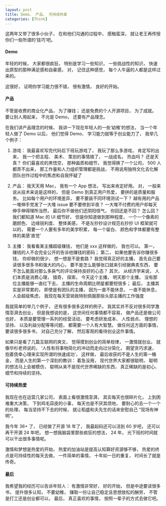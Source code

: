 ```yaml
---
layout: post
title: Demo、 产品、 可持续热爱
categories: [Think]
---
```


这两年又带了很多小伙子， 在和他们沟通的过程中， 感触蛮深， 就让老王再传授你们一些所谓的‘技巧’吧。 

#### Demo
年轻的时候， 大家都很疯狂， 特别是学习一些知识， 一些挑战性的知识， 快速出原型的那种满足感和自豪感， 对， 记住这种感觉， 每个人牛逼的人都是这样过来的。

这很好， 证明你学习能力很不错， 很有激情， 良好的开始。

#### 产品
不管是收费的商业化产品， 为了赚钱； 还是免费的个人开源项目， 为了成就。 要让别人用起来， 不光是 Demo， 还要有产品理念。

在我们讲产品理念的时候， 我讲一下现在年轻人的一些‘幼稚’的想法， 当一个年轻人做了 Demo 以后， 他们觉得 Demo、 学习能力就等于创业能力了， 我举几个例子：
1. 游戏： 我最喜欢写完代码后下班玩游戏了， 我玩了那么多游戏， 肯定写的出来， 我一个把主程、 美术、 策划的事情搞了， 一战成名， 热血吗？ 还是天真？ 你们最喜欢的黑悟空， 那种画质和细节， 我觉得换了一个公司， 500 人都弄不出来， 那工作量和人力组织管理都是挑战， 不用说用独特文化去化解团队创作过程中的焦虑和自我怀疑了

2. 产品： 我天天用 Mac， 我有一个 App 想法， 写出来肯定好用。 对， 一般来说从技术来说是这样的， 但是 Demo 到真正用户热爱， 要拼的是质量和服务。 比如每个用户的环境差异， 要不要装不同环境测试一下？ 越有用的产品一堆伸手党发了一大堆 issue 要不要修到半夜？ 一大堆不付费的用户却每天伸手伸得理所当然， 最后你不做他们还阴阳怪气， 你回还是不回？ 怎么回？ 我们都知道 Mac 的 UI 细节好， 但是你知道做到那种程度， 一个一个像素的磨颜色、 边缘锐利度、 整体美感， 不是左抄抄设计规范右抄抄 UI 框架就可以的， 需要一个人要有多年的美学积累， 每一个留白、 颜色和字体都要有整体的美感‘直觉’

3. 主播： 我看看某主播超级赚钱， 他们是 xxx 这样做的， 我也可以。 第一， 赚钱的人不会完全公开的告诉他赚钱的密码； 第二， 如果他要告诉你赚很多钱， 你却做的很少， 想一想是不是套路？ 我觉得真正好的主播， 首先自己要读很多很多书和强大的内心， 要不是怎么能够张口就来引经据典卖东西， 要不怎么能面对那么多戾气的评论保持良好的心态？ 其次， 从经济学来说， 人们本质是消费心理， 猎奇， 探索， 今天这个主播， 明天那个主播， 没有那位主播能够一直红下去， 主播的生命周期比明星都要短很多； 最后， 主播其实是非常累的， 即使是有团队的主播， 因为一直不能休息， 一直不能休息， 人会超级焦虑， 我现在每天营销我特别佩服那些头部主播的工作强度

我就简单的举几个例子， 还有很多很多这样的例子。 我其实并不反对很多同学激情澎湃去创业， 但是我想说的是， 这世间任何事情都不容易， 做产品还是做公司也好， 本质是要管理一系列的经营活动， 要考虑研发成本、 人性弱点、 理想的坚持、 以及利益分配等等问题， 都需要一个人有大智慧。 做任何这方面的事情， 要读很多很多书， 对自己充分了解， 然后客观的看待创业这件事情。

如果只是看了几篇互联网的爽文， 觉得摸到创业的简单规律， 一激情就创业。 就像华杉老师说的， ‘人性有将事物简化的冲动而走向过分简化， 期望贪巧求速， 抱着侥幸心理来实现所谓的快速成功’， 这样做， 最后收获的不是人生的第一桶金， 而是人生的第一个深刻的教训： 着急没用， 现代世界大家都很聪明， 聪明的想法马上会被模仿， 聪明从来不是现代世界稀缺的东西， 真正稀缺的是初心、 细节和持续的坚持。

#### 可持续热爱
我现在也在运营几家公司， 表面上看很激情澎湃， 其实每天也很碎片化， 上到困难重大决策， 下到鸡毛蒜皮的小事， 每天也是不厌其烦地， 要耐心的去一个一个的处理， 每当坚持不下去的时候， 就让稻盛和夫先生的话来安慰自己 “现场有神明”。

我今年 36+ 了， 已经做了开源 18 年了， 我最起码还可以活到 60 岁吧， 还可以再干开源 24 年吧， 想一想我脑袋里那些疯狂的想法， 24 年， 光下班的时间就可以干出很多事情呢。

激情和梦想是热爱的开始， 热爱的加油站是提高认知算好资源够不够， 热爱的终点是可持续性的每天去做， 一件简单的事情， 十年如一日的重复， 时间长了就是传奇。

#### 最后
我希望我的经历可以告诉年轻人： 有激情非常好， 好的开始， 但是中途要读很多书， 提升很多认知， 不要幼稚， 赚取一份让自己稳定且思想放松的酬劳， 不管是打工还是创业都可以， 最后， 真正喜欢的事情， 按照一辈子的方式去做它吧。
